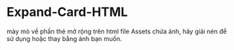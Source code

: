 # Expand-Card-HTML
mày mò về phần thẻ mở rộng trên html
file Assets chứa ảnh, hãy giải nén để sử dụng hoặc thay bằng ảnh bạn muốn.
